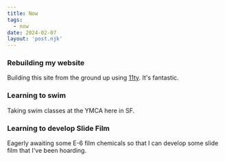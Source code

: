 ```yaml
---
title: Now
tags: 
  - now
date: 2024-02-07
layout: 'post.njk'
---
```


### Rebuilding my website

Building this site from the ground up using [11ty](https://www.11ty.dev/). It's fantastic.

### Learning to swim

Taking swim classes at the YMCA here in SF.

### Learning to develop Slide Film

Eagerly awaiting some E-6 film chemicals so that I can develop some slide film that I've been hoarding.